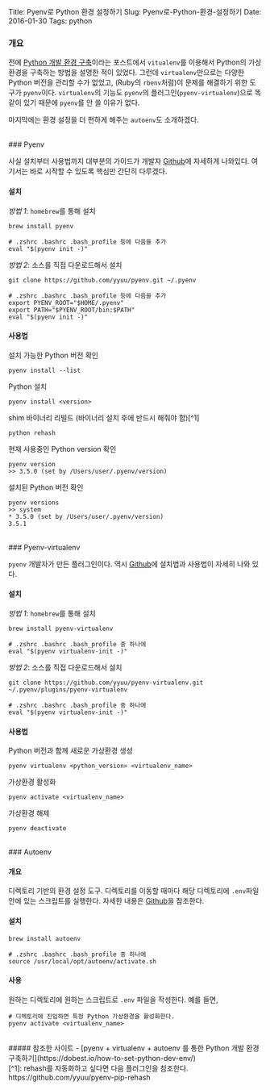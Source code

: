 Title: Pyenv로 Python 환경 설정하기
Slug: Pyenv로-Python-환경-설정하기
Date: 2016-01-30
Tags: python

### 개요

전에 [Python 개발 환경 구축](http://qodot.github.io/Python-%EA%B0%9C%EB%B0%9C-%ED%99%98%EA%B2%BD-%EA%B5%AC%EC%B6%95.html)이라는 포스트에서 `vitualenv`를 이용해서 Python의 가상환경을 구축하는 방법을 설명한 적이 있었다. 그런데 `virtualenv`만으로는 다양한 Python 버전을 관리할 수가 없었고, (Ruby의 `rbenv`처럼)이 문제를 해결하기 위한 도구가 `pyenv`이다. `virtualenv`의 기능도 `pyenv`의 플러그인(`pyenv-virtualenv`)으로 똑같이 있기 때문에 `pyenv`를 안 쓸 이유가 없다.

마지막에는 환경 설정을 더 편하게 해주는 `autoenv`도 소개하겠다.

<br>
### Pyenv

사실 설치부터 사용법까지 대부분의 가이드가 개발자 [Github](https://github.com/yyuu/pyenv)에 자세하게 나와있다. 여기서는 바로 시작할 수 있도록 핵심만 간단히 다루겠다.

#### 설치

*방법 1*: `homebrew`를 통해 설치

	brew install pyenv

	# .zshrc .bashrc .bash_profile 등에 다음을 추가
	eval "$(pyenv init -)"

*방법 2*: 소스를 직접 다운로드해서 설치

	git clone https://github.com/yyuu/pyenv.git ~/.pyenv

    # .zshrc .bashrc .bash_profile 등에 다음을 추가
    export PYENV_ROOT="$HOME/.pyenv"
	export PATH="$PYENV_ROOT/bin:$PATH"
    eval "$(pyenv init -)"

#### 사용법

설치 가능한 Python 버전 확인

	pyenv install --list

Python 설치

	pyenv install <version>

shim 바이너리 리빌드 (바이너리 설치 후에 반드시 해줘야 함)[^1]

	python rehash

현재 사용중인 Python version 확인

	pyenv version
	>> 3.5.0 (set by /Users/user/.pyenv/version)

설치된 Python 버전 확인

	pyenv versions
    >> system
	* 3.5.0 (set by /Users/user/.pyenv/version)
	3.5.1


<br>
### Pyenv-virtualenv

`pyenv` 개발자가 만든 플러그인이다. 역시 [Github](https://github.com/yyuu/pyenv-virtualenv)에 설치법과 사용법이 자세히 나와 있다.

#### 설치

*방법 1*: `homebrew`를 통해 설치

    brew install pyenv-virtualenv

    # .zshrc .bashrc .bash_profile 중 하나에
    eval "$(pyenv virtualenv-init -)"

*방법 2*: 소스를 직접 다운로드해서 설치

	git clone https://github.com/yyuu/pyenv-virtualenv.git ~/.pyenv/plugins/pyenv-virtualenv

    # .zshrc .bashrc .bash_profile 중 하나에
    eval "$(pyenv virtualenv-init -)"

#### 사용법

Python 버전과 함께 새로운 가상환경 생성

	pyenv virtualenv <python_version> <virtualenv_name>

가상환경 활성화

	pyenv activate <virtualenv_name>

가상환경 해제

    pyenv deactivate

<br>
### Autoenv

#### 개요

디렉토리 기반의 환경 설정 도구. 디렉토리를 이동할 때마다 해당 디렉토리에 `.env`파일 안에 있는 스크립트를 실행한다. 자세한 내용은 [Github](https://github.com/kennethreitz/autoenv)을 참조한다.

#### 설치
	brew install autoenv

	# .zshrc .bashrc .bash_profile 중 하나에
	source /usr/local/opt/autoenv/activate.sh

#### 사용

원하는 디렉토리에 원하는 스크립트로 `.env` 파일을 작성한다. 예를 들면,

	# 디렉토리에 진입하면 특정 Python 가상환경을 활성화한다.
	pyenv activate <virtualenv_name>

<br>
##### 참조한 사이트
- [pyenv + virtualenv + autoenv 를 통한 Python 개발 환경 구축하기](https://dobest.io/how-to-set-python-dev-env/)


<br>
[^1]: rehash를 자동화하고 싶다면 다음 플러그인을 참조한다. https://github.com/yyuu/pyenv-pip-rehash
